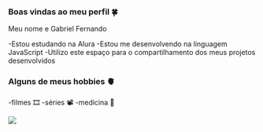 ### Boas vindas ao meu perfil 🍀

Meu nome e Gabriel Fernando

-Estou estudando na Alura
-Estou me desenvolvendo na linguagem JavaScript
-Utilizo este espaço para o compartilhamento dos meus projetos desenvolvidos

### Alguns de meus hobbies 🫀

-filmes 🎞️
-séries 📽️
-medicina 🧠

![](https://media1.tenor.com/m/uGadb5c59EYAAAAd/house-md-every-episode-of-house-md.gif)
